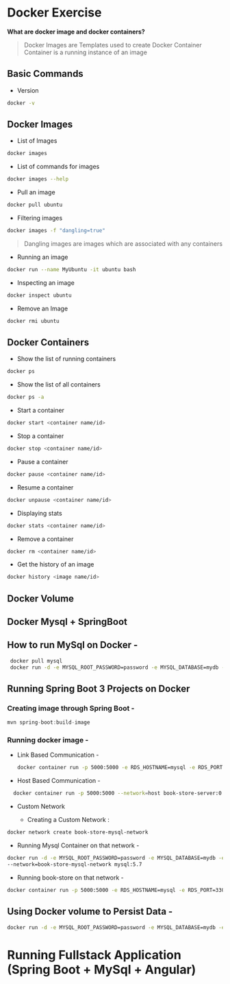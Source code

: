 # Docker Exercise

__What are docker image and docker containers?__

>Docker Images are Templates used to create Docker Container
>Container is a running instance of an image

## Basic Commands

* Version

```bash
docker -v
```

## Docker Images

* List of Images

```bash
docker images
```

* List of commands for images

```bash
docker images --help
```

* Pull an image

```bash
docker pull ubuntu
```

* Filtering images

```bash
docker images -f "dangling=true"
```

>Dangling images are images which are associated with any containers

* Running an image

```bash
docker run --name MyUbuntu -it ubuntu bash
```

* Inspecting an image

```bash
docker inspect ubuntu
```

* Remove an Image

```bash
docker rmi ubuntu
```

## Docker Containers

* Show the list of running containers

```bash
docker ps
```

* Show the list of all containers

```bash
docker ps -a
```

* Start a container

```bash
docker start <container name/id>
```

* Stop a container

```bash
docker stop <container name/id>
```

* Pause a container

```bash
docker pause <container name/id>
```

* Resume a container

```bash
docker unpause <container name/id>
```

* Displaying stats

```bash
docker stats <container name/id>
```

* Remove a container

```bash
docker rm <container name/id>
```

* Get the history of an image

```bash
docker history <image name/id>
```

## Docker Volume

## Docker Mysql + SpringBoot

## How to run MySql on Docker -
  
  ```bash
   docker pull mysql
   docker run -d -e MYSQL_ROOT_PASSWORD=password -e MYSQL_DATABASE=mydb -e MYSQL_USER=docker -e MYSQL_PASSWORD=password -p 3308:3306 --name mysql mysql:5.7
  ```

## Running Spring Boot 3 Projects on Docker

### Creating image through Spring Boot -
  
  ```javascript
  mvn spring-boot:build-image
  ```

### Running docker image -

* Link Based Communication -
  
  ```bash
  docker container run -p 5000:5000 -e RDS_HOSTNAME=mysql -e RDS_PORT=3306 --link=mysql --name book-store book-store-server:0.0.1-SNAPSHOT
  ```

* Host Based Communication -
  
```bash
  docker container run -p 5000:5000 --network=host book-store-server:0.0.1-SNAPSHOT
```

* Custom Network

  * Creating a Custom Network :

```bash
docker network create book-store-mysql-network
```

* Running Mysql Container on that network -

```bash
docker run -d -e MYSQL_ROOT_PASSWORD=password -e MYSQL_DATABASE=mydb -e MYSQL_USER=docker -e MYSQL_PASSWORD=password -p 3308:3306 --name mysql 
--network=book-store-mysql-network mysql:5.7
```

* Running book-store on that network -

```bash
docker container run -p 5000:5000 -e RDS_HOSTNAME=mysql -e RDS_PORT=3306 --network=book-store-mysql-network -d --name book-store book-store-server:0.0.1-SNAPSHOT
```

## Using Docker volume to Persist Data - 

```bash
docker run -d -e MYSQL_ROOT_PASSWORD=password -e MYSQL_DATABASE=mydb -e MYSQL_USER=docker -e MYSQL_PASSWORD=password -p 3308:3306 --name mysql --volume mysql-db-volume:/var/lib/mysql mysql
```

# Running Fullstack Application (Spring Boot + MySql + Angular)
